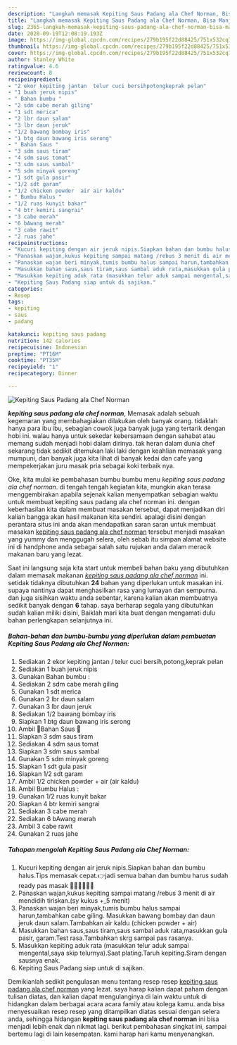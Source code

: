 ```yaml
---
description: "Langkah memasak Kepiting Saus Padang ala Chef Norman, Bisa Manjain Lidah"
title: "Langkah memasak Kepiting Saus Padang ala Chef Norman, Bisa Manjain Lidah"
slug: 2365-langkah-memasak-kepiting-saus-padang-ala-chef-norman-bisa-manjain-lidah
date: 2020-09-19T12:08:19.193Z
image: https://img-global.cpcdn.com/recipes/279b195f22d88425/751x532cq70/kepiting-saus-padang-ala-chef-norman-foto-resep-utama.jpg
thumbnail: https://img-global.cpcdn.com/recipes/279b195f22d88425/751x532cq70/kepiting-saus-padang-ala-chef-norman-foto-resep-utama.jpg
cover: https://img-global.cpcdn.com/recipes/279b195f22d88425/751x532cq70/kepiting-saus-padang-ala-chef-norman-foto-resep-utama.jpg
author: Stanley White
ratingvalue: 4.6
reviewcount: 8
recipeingredient:
- "2 ekor kepiting jantan  telur cuci bersihpotongkeprak pelan"
- "1 buah jeruk nipis"
- " Bahan bumbu "
- "2 sdm cabe merah giling"
- "1 sdt merica"
- "2 lbr daun salam"
- "3 lbr daun jeruk"
- "1/2 bawang bombay iris"
- "1 btg daun bawang iris serong"
- " Bahan Saus "
- "3 sdm saus tiram"
- "4 sdm saus tomat"
- "3 sdm saus sambal"
- "5 sdm minyak goreng"
- "1 sdt gula pasir"
- "1/2 sdt garam"
- "1/2 chicken powder  air air kaldu"
- " Bumbu Halus "
- "1/2 ruas kunyit bakar"
- "4 btr kemiri sangrai"
- "3 cabe merah"
- "6 bAwang merah"
- "3 cabe rawit"
- "2 ruas jahe"
recipeinstructions:
- "Kucuri kepiting dengan air jeruk nipis.Siapkan bahan dan bumbu halus.Tips memasak cepat.👉jadi semua bahan dan bumbu harus sudah ready pas masak 👨🏼‍🍳👨🏾‍🍳"
- "Panaskan wajan,kukus kepiting sampai matang /rebus 3 menit di air mendidih tiriskan.(sy kukus +_5 menit)"
- "Panaskan wajan beri minyak,tumis bumbu halus sampai harun,tambahkan cabe giling. Masukkan bawang bombay dan daun jeruk daun salam.Tambahkan air kaldu (chicken powder + air)"
- "Masukkan bahan saus,saus tiram,saus sambal aduk rata,masukkan gula pasir, garam.Test rasa.Tambahkan skrg sampai pas rasanya."
- "Masukkan kepiting aduk rata (masukkan telur aduk sampai mengental,saya skip telurnya).Saat plating.Taruh kepiting.Siram dengan sausnya enak."
- "Kepiting Saus Padang siap untuk di sajikan."
categories:
- Resep
tags:
- kepiting
- saus
- padang

katakunci: kepiting saus padang 
nutrition: 142 calories
recipecuisine: Indonesian
preptime: "PT16M"
cooktime: "PT35M"
recipeyield: "1"
recipecategory: Dinner

---
```



![Kepiting Saus Padang ala Chef Norman](https://img-global.cpcdn.com/recipes/279b195f22d88425/751x532cq70/kepiting-saus-padang-ala-chef-norman-foto-resep-utama.jpg)

<b><i>kepiting saus padang ala chef norman</i></b>, Memasak adalah sebuah kegemaran yang membahagiakan dilakukan oleh banyak orang. tidaklah hanya para ibu ibu, sebagian cowok juga banyak juga yang tertarik dengan hobi ini. walau hanya untuk sekedar kebersamaan dengan sahabat atau memang sudah menjadi hobi dalam dirinya. tak heran dalam dunia chef sekarang tidak sedikit ditemukan laki laki dengan keahlian memasak yang mumpuni, dan banyak juga kita lihat di banyak kedai dan cafe yang mempekerjakan juru masak pria sebagai koki terbaik nya.



Oke, kita mulai ke pembahasan bumbu bumbu menu <i>kepiting saus padang ala chef norman</i>. di tengah tengah kegiatan kita, mungkin akan terasa menggembirakan apabila sejenak kalian menyempatkan sebagian waktu untuk membuat kepiting saus padang ala chef norman ini. dengan keberhasilan kita dalam membuat masakan tersebut, dapat menjadikan diri kalian bangga akan hasil makanan kita sendiri. apalagi disini dengan perantara situs ini anda akan mendapatkan saran saran untuk membuat masakan <u>kepiting saus padang ala chef norman</u> tersebut menjadi masakan yang yummy dan menggugah selera, oleh sebab itu simpan alamat website ini di handphone anda sebagai salah satu rujukan anda dalam meracik makanan baru yang lezat.


Saat ini langsung saja kita start untuk membeli bahan baku yang dibutuhkan dalam memasak makanan <u><i>kepiting saus padang ala chef norman</i></u> ini. setidak tidaknya dibutuhkan <b>24</b> bahan yang diperlukan untuk masakan ini. supaya nantinya dapat menghasilkan rasa yang lumayan dan sempurna. dan juga sisihkan waktu anda sebentar, karena kalian akan membuatnya sedikit banyak dengan <b>6</b> tahap. saya berharap segala yang dibutuhkan sudah kalian miliki disini, Baiklah mari kita buat dengan mengamati dulu bahan perlengkapan selanjutnya ini.

<!--inarticleads1-->

##### Bahan-bahan dan bumbu-bumbu yang diperlukan dalam pembuatan Kepiting Saus Padang ala Chef Norman:

1. Sediakan 2 ekor kepiting jantan / telur cuci bersih,potong,keprak pelan
1. Sediakan 1 buah jeruk nipis
1. Gunakan  Bahan bumbu :
1. Sediakan 2 sdm cabe merah giling
1. Gunakan 1 sdt merica
1. Gunakan 2 lbr daun salam
1. Gunakan 3 lbr daun jeruk
1. Sediakan 1/2 bawang bombay iris
1. Siapkan 1 btg daun bawang iris serong
1. Ambil  🍅Bahan Saus 🍅
1. Siapkan 3 sdm saus tiram
1. Sediakan 4 sdm saus tomat
1. Siapkan 3 sdm saus sambal
1. Gunakan 5 sdm minyak goreng
1. Siapkan 1 sdt gula pasir
1. Siapkan 1/2 sdt garam
1. Ambil 1/2 chicken powder + air (air kaldu)
1. Ambil  Bumbu Halus :
1. Gunakan 1/2 ruas kunyit bakar
1. Siapkan 4 btr kemiri sangrai
1. Sediakan 3 cabe merah
1. Sediakan 6 bAwang merah
1. Ambil 3 cabe rawit
1. Gunakan 2 ruas jahe




<!--inarticleads2-->

##### Tahapan mengolah Kepiting Saus Padang ala Chef Norman:

1. Kucuri kepiting dengan air jeruk nipis.Siapkan bahan dan bumbu halus.Tips memasak cepat.👉jadi semua bahan dan bumbu harus sudah ready pas masak 👨🏼‍🍳👨🏾‍🍳
1. Panaskan wajan,kukus kepiting sampai matang /rebus 3 menit di air mendidih tiriskan.(sy kukus +_5 menit)
1. Panaskan wajan beri minyak,tumis bumbu halus sampai harun,tambahkan cabe giling. Masukkan bawang bombay dan daun jeruk daun salam.Tambahkan air kaldu (chicken powder + air)
1. Masukkan bahan saus,saus tiram,saus sambal aduk rata,masukkan gula pasir, garam.Test rasa.Tambahkan skrg sampai pas rasanya.
1. Masukkan kepiting aduk rata (masukkan telur aduk sampai mengental,saya skip telurnya).Saat plating.Taruh kepiting.Siram dengan sausnya enak.
1. Kepiting Saus Padang siap untuk di sajikan.




Demikianlah sedikit pengulasan menu tentang resep resep <u>kepiting saus padang ala chef norman</u> yang lezat. saya harap kalian dapat paham dengan tulisan diatas, dan kalian dapat mengulanginya di lain waktu untuk di hidangkan dalam berbagai acara acara family atau kolega kamu. anda bisa menyesuaikan resep resep yang ditampilkan diatas sesuai dengan selera anda, sehingga hidangan <b>kepiting saus padang ala chef norman</b> ini bisa menjadi lebih enak dan nikmat lagi. berikut pembahasan singkat ini, sampai bertemu lagi di lain kesempatan. kami harap hari kamu menyenangkan.
